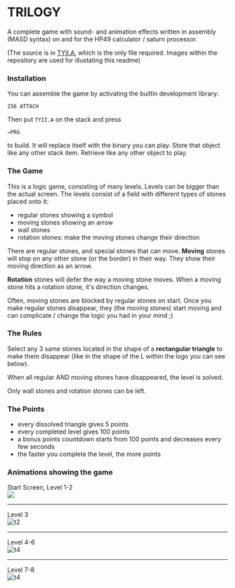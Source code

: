# TRILOGY
A complete game with sound- and animation effects written in assembly (MASD syntax) on and for the HP49 calculator / saturn processor.

(The source is in [TYII.A](https://github.com/M64GitHub/TRILOGY-HP49/blob/main/TYII.A), which is the only file required. Images within the repository are used for illustating this readme)

### Installation
You can assemble the game by activating the builtin development library:
```
256 ATTACH
```
Then put `TYII.A` on the stack and press 
```
→PRG
```
to build. It will replace itself with the binary you can play. Store that object like any other stack item. Retrieve like any other object to play.

### The Game
This is a logic game, consisting of many levels. Levels can be bigger than the actual screen. The levels consist of a field with different types of stones placed onto it:

 - regular stones showing a symbol
 - moving stones showing an arrow
 - wall stones
 - rotation stones: make the moving stones change their direction

There are regular stones, and special stones that can move. **Moving** stones will stop on any other stone (or the border) in their way. They show their moving direction as an arrow.  

**Rotation** stones will defer the way a moving stone moves. When a moving stone hits a rotation stone, it's direction changes.

Often, moving stones are blocked by regular stones on start. Once you make regular stones disappear, they (the moving stones) start moving and can complicate / change the logic you had in your mind ;)

### The Rules
Select any 3 same stones located in the shape of a **rectangular triangle** to make them disappear (like in the shape of the L within the logo you can see below).  

When all regular AND moving stones have disappeared, the level is solved.  

Only wall stones and rotation stones can be left.

### The Points

 - every dissolved triangle gives 5 points
 - every completed level gives 100 points
 - a bonus points countdown starts from 100 points and decreases every few seconds
 - the faster you complete the level, the more points

### Animations showing the game

Start Screen, Level 1-2  
![](https://github.com/M64GitHub/TRILOGY/blob/main/t1.gif "")  

---
Level 3  
![t2](https://github.com/M64GitHub/TRILOGY-HP49/assets/84202356/a392974f-daef-49c3-987d-397fcea01787)

---
Level 4-6  
![t4](https://github.com/M64GitHub/TRILOGY-HP49/assets/84202356/5945a1fa-7cdb-497a-b856-a6f02051f5c8)

---
Level 7-8  
![t4](https://github.com/M64GitHub/TRILOGY-HP49/assets/84202356/2531b0dc-a14c-4fd7-ba51-2eaa5d92396b)
